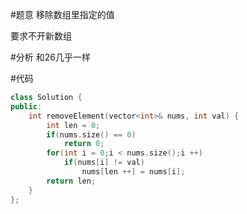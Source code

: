 #题意
移除数组里指定的值

要求不开新数组

#分析
和26几乎一样

#代码
```C++
class Solution {
public:
    int removeElement(vector<int>& nums, int val) {
        int len = 0;
        if(nums.size() == 0)
            return 0;
        for(int i = 0;i < nums.size();i ++)
            if(nums[i] != val)
                nums[len ++] = nums[i];
        return len;
    }
};
```
